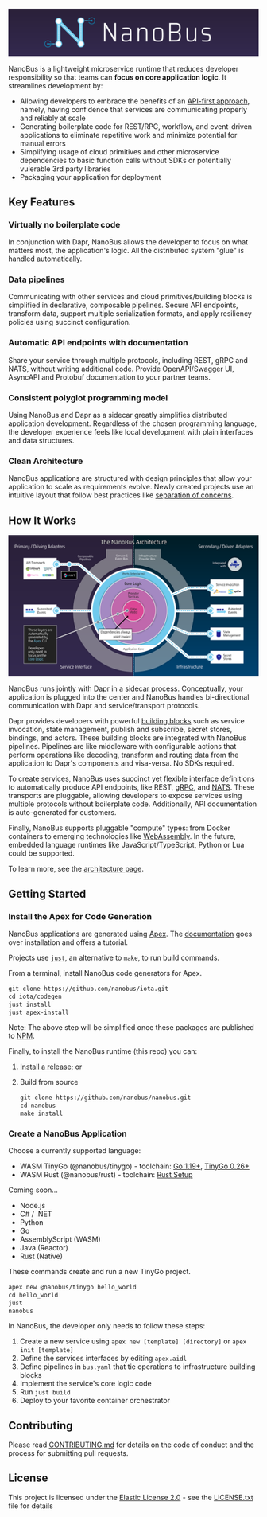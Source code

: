 ![NanoBus Logo](docs/images/nanobus-logo.svg)

NanoBus is a lightweight microservice runtime that reduces developer responsibility so that teams can **focus on core application logic**. It streamlines development by:

- Allowing developers to embrace the benefits of an [API-first approach](https://swagger.io/resources/articles/adopting-an-api-first-approach/), namely, having confidence that services are communicating properly and reliably at scale
- Generating boilerplate code for REST/RPC, workflow, and event-driven applications to eliminate repetitive work and minimize potential for manual errors
- Simplifying usage of cloud primitives and other microservice dependencies to basic function calls without SDKs or potentially vulerable 3rd party libraries
- Packaging your application for deployment

<!--
NanoBus is a lightweight microservice runtime layer that simplifies your application's core logic by moving infrastructure concerns to composable pipelines. The primary goal of NanoBus is to codify best practices so developers can **focus on business outcomes, not boilerplate code**.
-->

## Key Features

### Virtually no boilerplate code

In conjunction with Dapr, NanoBus allows the developer to focus on what matters most, the application's logic. All the distributed system "glue" is handled automatically.

### Data pipelines

Communicating with other services and cloud primitives/building blocks is simplified in declarative, composable pipelines. Secure API endpoints, transform data, support multiple serialization formats, and apply resiliency policies using succinct configuration.

### Automatic API endpoints with documentation

Share your service through multiple protocols, including REST, gRPC and NATS, without writing additional code. Provide OpenAPI/Swagger UI, AsyncAPI and Protobuf documentation to your partner teams.

### Consistent polyglot programming model

Using NanoBus and Dapr as a sidecar greatly simplifies distributed application development. Regardless of the chosen programming language, the developer experience feels like local development with plain interfaces and data structures.

### Clean Architecture

NanoBus applications are structured with design principles that allow your application to scale as requirements evolve. Newly created projects use an intuitive layout that follow best practices like [separation of concerns](https://en.wikipedia.org/wiki/Separation_of_concerns).

## How It Works

![NanoBus Architecture](docs/images/architecture.svg)

NanoBus runs jointly with [Dapr](https://dapr.io) in a [sidecar process](https://docs.microsoft.com/en-us/azure/architecture/patterns/sidecar). Conceptually, your application is plugged into the center and NanoBus handles bi-directional communication with Dapr and service/transport protocols.

Dapr provides developers with powerful [building blocks](https://docs.dapr.io/developing-applications/building-blocks/) such as service invocation, state management, publish and subscribe, secret stores, bindings, and actors. These building blocks are integrated with NanoBus pipelines. Pipelines are like middleware with configurable actions that perform operations like decoding, transform and routing data from the application to Dapr's components and visa-versa. No SDKs required.

To create services, NanoBus uses succinct yet flexible interface definitions to automatically produce API endpoints, like REST, [gRPC](https://grpc.io), and [NATS](https://nats.io). These transports are pluggable, allowing developers to expose services using multiple protocols without boilerplate code. Additionally, API documentation is auto-generated for customers.

Finally, NanoBus supports pluggable "compute" types: from Docker containers to emerging technologies
like [WebAssembly](https://webassembly.org). In the future, embedded language runtimes like JavaScript/TypeScript, Python or Lua could be supported.

To learn more, see the [architecture page](/docs/architecture.md).

## Getting Started

### Install the Apex for Code Generation

NanoBus applications are generated using [Apex](https://apexlang.io). The [documentation](https://apexlang.io/docs/getting-started#cli) goes over installation and offers a tutorial.

Projects use [`just`](https://github.com/casey/just#packages), an alternative to `make`, to run build commands.

From a terminal, install NanoBus code generators for Apex.

```cli
git clone https://github.com/nanobus/iota.git
cd iota/codegen
just install
just apex-install
```

Note: The above step will be simplified once these packages are published to [NPM](https://www.npmjs.com).

Finally, to install the NanoBus runtime (this repo) you can:

1. [Install a release](./install/README.md); or
2. Build from source

    ```cli
    git clone https://github.com/nanobus/nanobus.git
    cd nanobus
    make install
    ```

### Create a NanoBus Application

Choose a currently supported language:

- WASM TinyGo (@nanobus/tinygo) - toolchain: [Go 1.19+](https://go.dev/doc/install), [TinyGo 0.26+](https://tinygo.org/getting-started/install/)
- WASM Rust (@nanobus/rust) - toolchain: [Rust Setup](https://www.rust-lang.org/tools/install)

Coming soon...

- Node.js
- C# / .NET
- Python
- Go
- AssemblyScript (WASM)
- Java (Reactor)
- Rust (Native)

These commands create and run a new TinyGo project.

```shell
apex new @nanobus/tinygo hello_world
cd hello_world
just
nanobus
```

In NanoBus, the developer only needs to follow these steps:

1. Create a new service using `apex new [template] [directory]` or `apex init [template]`
2. Define the services interfaces by editing `apex.aidl`
3. Define pipelines in `bus.yaml` that tie operations to infrastructure building blocks
4. Implement the service's core logic code
5. Run `just build`
6. Deploy to your favorite container orchestrator

## Contributing

Please read [CONTRIBUTING.md](CONTRIBUTING.md) for details on the code of conduct and the process for submitting pull requests.

## License

This project is licensed under the [Elastic License 2.0](https://www.elastic.co/licensing/elastic-license) - see the [LICENSE.txt](LICENSE.txt) file for details
